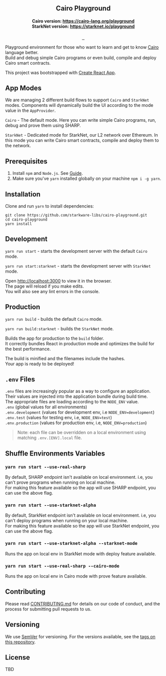 <p align="center">
  <img src="https://github.com/starkware-libs/cairo-playground/blob/dev/src/assets/svg/starknet-logo.svg?raw=true"  alt=""/>
</p>

<p align="center">
  <img src="https://github.com/starkware-libs/cairo-playground/blob/dev/src/assets/svg/cairo-logo.svg?raw=true"  alt=""/>
</p>

<!-- tag line -->
<h2 align='center'>Cairo Playground</h2>
<h4 align='center'>
Cairo version: <a href="https://cairo-lang.org/playground"> https://cairo-lang.org/playground </a>
<br/>
StarkNet version: <a href="https://starknet.io/playground"> https://starknet.io/playground </a>
</h4>

<!-- primary badges -->
<p align="center">
    <a href="https://github.com/facebook/react">
        <img src="https://badges.aleen42.com/src/react.svg" alt="">
    </a>    
    <a href="https://github.com/prettier/prettier">
        <img src="https://img.shields.io/badge/code_style-prettier-ff69b4.svg" alt="">
    </a>
    <a href="https://starkware.co/">
        <img src="https://img.shields.io/badge/powered_by-StarkWare-navy" alt="">
    </a>
</p>

Playground environment for those who want to learn and get to know [Cairo](https://www.cairo-lang.org/) language better.\
Build and debug simple Cairo programs or even build, compile and deploy Cairo smart contracts.

This project was bootstrapped with [Create React App](https://github.com/facebook/create-react-app).

## App Modes

We are managing 2 different build flows to support `Cairo` and `StarkNet` modes. Components will dynamically build the
UI according to the mode value in the `AppProvider`.

`Cairo` - The default mode. Here you can write simple Cairo programs, run, debug and prove them using SHARP.

`StarkNet` - Dedicated mode for StarkNet, our L2 network over Ethereum. In this mode you can write Cairo smart contracts, compile and deploy them to the network.

## Prerequisites

1. Install `npm` and `Node.js`. See [Guide](https://docs.npmjs.com/downloading-and-installing-node-js-and-npm).
2. Make sure you've `yarn` installed globally on your machine `npm i -g yarn`.

## Installation

Clone and run `yarn` to install dependencies:

```
git clone https://github.com/starkware-libs/cairo-playground.git
cd cairo-playground
yarn install
```

## Development

`yarn run start` - starts the development server with the default `Cairo` mode.

`yarn run start:starknet` - starts the development server with `StarkNet` mode.

Open [http://localhost:3000](http://localhost:3000) to view it in the browser.\
The page will reload if you make edits.\
You will also see any lint errors in the console.

## Production

`yarn run build` - builds the default `Cairo` mode.

`yarn run build:starknet` - builds the `StarkNet` mode.

Builds the app for production to the `build` folder.\
It correctly bundles React in production mode and optimizes the build for the best performance.

The build is minified and the filenames include the hashes.\
Your app is ready to be deployed!

## `.env` Files

`.env` files are increasingly popular as a way to configure an application. Their values are injected into the
application bundle during build time.\
The appropriate files are loading according to the `NODE_ENV` value.\
`.env` (global values for all environments)\
`.env.development` (values for development env, i.e `NODE_ENV=development`)\
`.env.test` (values for testing env, i.e, `NODE_ENV=test`)\
`.env.production` (values for production env, i.e, `NODE_ENV=production`)

> Note: each file can be overridden on a local environment using matching `.env.[ENV].local` file.

## Shuffle Environments Variables

### `yarn run start --use-real-sharp`

By default, SHARP endpoint isn't available on local environment. i.e, you can't prove programs when running on local
machine.\
For making this feature available so the app will use SHARP endpoint, you can use the above flag.

### `yarn run start --use-starknet-alpha`

By default, StarkNet endpoint isn't available on local environment. i.e, you can't deploy programs when running on your
local machine.\
For making this feature available so the app will use StarkNet endpoint, you can use the above flag.

### `yarn run start --use-starknet-alpha --starknet-mode`

Runs the app on local env in StarkNet mode with deploy feature available.

### `yarn run start --use-real-sharp --cairo-mode`

Runs the app on local env in Cairo mode with prove feature available.

## Contributing

Please read [CONTRIBUTING.md](./CONTRIBUTING.md) for details on our code of conduct, and the process for submitting pull
requests to us.

## Versioning

We use [SemVer](http://semver.org/) for versioning. For the versions available, see
the [tags on this repository](https://github.com/starkware-libs/cairo-playground/releases).

## License

TBD
